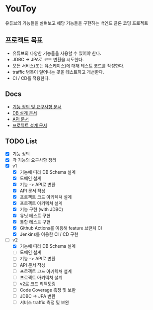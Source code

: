 # YouToy

유튜브의 기능들을 살펴보고 해당 기능들을 구현하는 백엔드 클론 코딩 프로젝트 

## 프로젝트 목표
- 유튜브의 다양한 기능들을 사용할 수 있어야 한다.
- JDBC -> JPA로 코드 변환을 시도한다.
- 모든 서비스(또는 유스케이스)에 대해 테스트 코드를 작성한다.
- traffic 병목이 일어나는 곳을 테스트하고 개선한다.
- CI / CD를 적용한다.

## Docs
- [기능 정의 및 요구사항 문서]()
- [DB 설계 문서]()
- [API 문서]()
- [프로젝트 설계 문서]()

## TODO List
- [x] 기능 정의
- [x] 각 기능의 요구사항 정리
- [x] v1
  - [x] 기능에 따라 DB Schema 설계
  - [x] 도메인 설계
  - [x] 기능 -> API로 변환
  - [x] API 문서 작성
  - [x] 프로젝트 코드 아키텍쳐 설계
  - [x] 프로젝트 아키텍쳐 설계
  - [x] 기능 구현 (with JDBC)
  - [x] 유닛 테스트 구현
  - [x] 통합 테스트 구현
  - [x] Github Actions를 이용해 feature 브랜치 CI
  - [x] Jenkins를 이용한 CI / CD 구현
- [ ] v2
  - [x] 기능에 따라 DB Schema 설계
  - [ ] 도메인 설계
  - [ ] 기능 -> API로 변환
  - [ ] API 문서 작성
  - [ ] 프로젝트 코드 아키텍쳐 설계
  - [ ] 프로젝트 아키텍쳐 설계
  - [ ] v2로 코드 리팩토링
  - [ ] Code Coverage 측정 및 보완
  - [ ] JDBC -> JPA 변환
  - [ ] 서비스 traffic 측정 및 보완